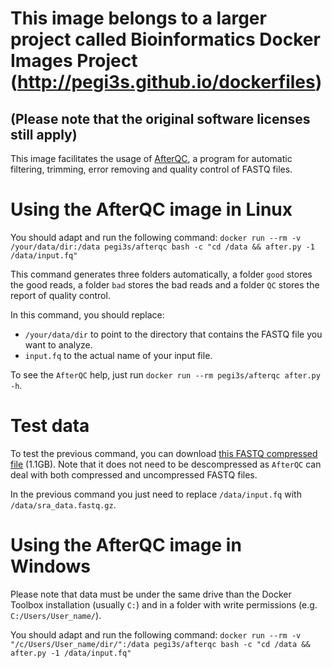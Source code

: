 # This image belongs to a larger project called Bioinformatics Docker Images Project (http://pegi3s.github.io/dockerfiles)
## (Please note that the original software licenses still apply)

This image facilitates the usage of [AfterQC](https://github.com/OpenGene/AfterQC), a program for automatic filtering, trimming, error removing and quality control of FASTQ files.

# Using the AfterQC image in Linux
You should adapt and run the following command: `docker run --rm -v /your/data/dir:/data pegi3s/afterqc bash -c "cd /data && after.py -1 /data/input.fq"`

This command generates three folders automatically, a folder `good` stores the good reads, a folder `bad` stores the bad reads and a folder `QC` stores the report of quality control.

In this command, you should replace:
- `/your/data/dir` to point to the directory that contains the FASTQ file you want to analyze.
- `input.fq` to the actual name of your input file.

To see the `AfterQC` help, just run `docker run --rm pegi3s/afterqc after.py -h`.

# Test data
To test the previous command, you can download [this FASTQ compressed file](https://trace.ncbi.nlm.nih.gov/Traces/sra/sra.cgi?cmd=dload&run_list=SRR1654650&format=fastq) (1.1GB). Note that it does not need to be descompressed as `AfterQC` can deal with both compressed and uncompressed FASTQ files. 

In the previous command you just need to replace `/data/input.fq` with `/data/sra_data.fastq.gz`.

# Using the AfterQC image in Windows

Please note that data must be under the same drive than the Docker Toolbox installation (usually `C:`) and in a folder with write permissions (e.g. `C:/Users/User_name/`).

You should adapt and run the following command: `docker run --rm -v "/c/Users/User_name/dir/":/data pegi3s/afterqc bash -c "cd /data && after.py -1 /data/input.fq"`
